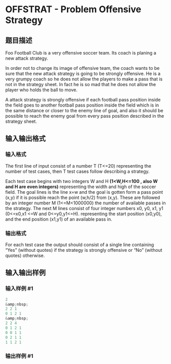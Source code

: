 # OFFSTRAT - Problem Offensive Strategy

## 题目描述

 Foo Football Club is a very offensive soccer team. Its coach is planing a new attack strategy.

In order not to change its image of offensive team, the coach wants to be sure that the new attack strategy is going to be strongly offensive. He is a very grumpy coach so he does not allow the players to make a pass that is not in the strategy sheet. In fact he is so mad that he does not allow the player who holds the ball to move.

A attack strategy is strongly offensive if each football pass position inside the field goes to another football pass position inside the field which is in the same distance or closer to the enemy line of goal, and also it should be possible to reach the enemy goal from every pass position described in the strategy sheet.

## 输入输出格式

### 输入格式

The first line of input consist of a number T (T<=20) representing the number of test cases, then T test cases follow describing a strategy.

 Each test case begins with two integers W and H **(1<W,H<=100 , also W and H are even integers)** representing the width and high of the soccer field. The goal lines is the line x=w and the goal is gotten form a pass point (x,y) if it is possible reach the point (w,h/2) from (x,y). These are followed by an integer number M (1<=M<1000000) the number of available passes in the strategy. The next M lines consist of four integer numbers x0, y0, x1, y1 (0<=x0,x1 <=W and 0<=y0,y1<=H). representing the start position (x0,y0), and the end position (x1,y1) of an available pass in.

### 输出格式

For each test case the output should consist of a single line containing “Yes” (without quotes) if the strategy is strongly offensive or “No” (without quotes) otherwise.

## 输入输出样例

### 输入样例 #1

```cpp
2
&amp;nbsp;
2 2 1 
0 1 2 1 
&amp;nbsp;
2 2 4 
0 1 2 1 
0 0 1 1 
0 2 1 1 
1 1 2 1
```


### 输出样例 #1

```cpp

```
